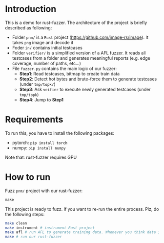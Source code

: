 # Introduction

This is a demo for rust-fuzzer. The architecture of the project is briefly described as following:

- Folder `pnm/` is a `Rust` project (https://github.com/image-rs/image). It takes `png` image and decode it
- Foder `in/` contains initial testcases
- Folder `verifier/` is a simplified version of a AFL fuzzer. It reads all testcases from a folder and generates meaningful reports (e.g. edge coverage, number of paths, etc...)
- File `fuzzer.py` contains the main logic of our fuzzer:
  - **Step1**: Read testcases, bitmap to create train data
  - **Step2**: Detect hot bytes and brute-force them to generate testcases (under `tmp/topk/`)
  - **Step3**: Ask `veifier` to execute newly generated testcases (under `tmp/topk`)
  - **Step4**: Jump to **Step1**
  
# Requirements

To run this, you have to install the following packages:

- pytorch: ```pip install torch```
- numpy: ```pip install numpy```

Note that: rust-fuzzer requires GPU


# How to run

Fuzz `pnm/` project with our rust-fuzzer:
```javascript
make
```

This project is ready to fuzz. If you want to re-run the entire process. Plz, do the following steps:

```bash
make clean
make instrument # instrument Rust project
make afl # run AFL to generate training data. Whenever you think data is sufficient, stop AFL
make # run our rust-fuzzer

```
